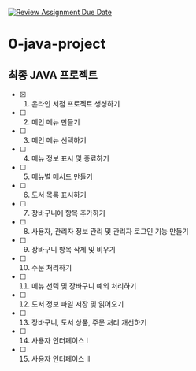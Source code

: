 [![Review Assignment Due Date](https://classroom.github.com/assets/deadline-readme-button-24ddc0f5d75046c5622901739e7c5dd533143b0c8e959d652212380cedb1ea36.svg)](https://classroom.github.com/a/rtWQojmw)
# 0-java-project

## 최종 JAVA 프로젝트

- [X] 1. 온라인 서점 프로젝트 생성하기
- [ ] 2. 메인 메뉴 만들기
- [ ] 3. 메인 메뉴 선택하기
- [ ] 4. 메뉴 정보 표시 및 종료하기
- [ ] 5. 메뉴별 메서드 만들기
- [ ] 6. 도서 목록 표시하기
- [ ] 7. 장바구니에 항목 추가하기
- [ ] 8. 사용자, 관리자 정보 관리 및 관리자 로그인 기능 만들기
- [ ] 9. 장바구니 항목 삭제 및 비우기
- [ ] 10. 주문 처리하기
- [ ] 11. 메뉴 선텍 및 장바구니 예외 처리하기
- [ ] 12. 도서 정보 파일 저장 및 읽어오기
- [ ] 13. 장바구니, 도서 상품, 주문 처리 개선하기
- [ ] 14. 사용자 인터페이스 I
- [ ] 15. 사용자 인터페이스 II
